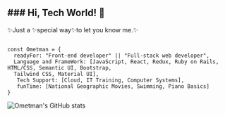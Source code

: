 <h2> ### Hi, Tech World! 👋 </h2>

✨Just a ✨special way✨to let you know me.✨

<code>
const Ometman = {
  readyFor: "Front-end developer" || "Full-stack web developer",
  Language and FrameWork: [JavaScript, React, Redux, Ruby on Rails, HTML/CSS, Semantic UI, Bootstrap, 
  Tailwind CSS, Material UI],
   Tech Support: [Cloud, IT Training, Computer Systems],
   funTime: [National Geographic Movies, Swimming, Piano Basics]
}
</code>


![Ometman's GitHub stats](https://github-readme-stats.vercel.app/api?username=ometman&theme=outrun&show_icons=true)
